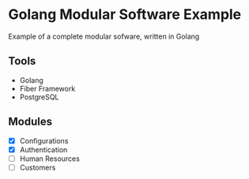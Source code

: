 # Golang Modular Software Example
Example of a complete modular sofware, written in Golang

## Tools
- Golang
- Fiber Framework
- PostgreSQL


## Modules
- [x] Configurations 
- [x] Authentication
- [ ] Human Resources
- [ ] Customers

